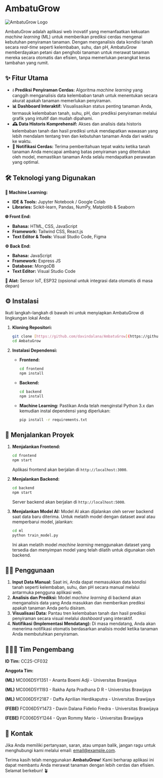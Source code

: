 # AmbatuGrow

![AmbatuGrow Logo](link_logo_anda_disini)

AmbatuGrow adalah aplikasi web inovatif yang memanfaatkan kekuatan *machine learning* (ML) untuk memberikan prediksi cerdas mengenai kebutuhan penyiraman tanaman. Dengan menganalisis data kondisi tanah secara *real-time* seperti kelembaban, suhu, dan pH, AmbatuGrow memberdayakan petani dan penghobi tanaman untuk merawat tanaman mereka secara otomatis dan efisien, tanpa memerlukan perangkat keras tambahan yang rumit.

## ✨ Fitur Utama

* **💧 Prediksi Penyiraman Cerdas:** Algoritma *machine learning* yang canggih menganalisis data kelembaban tanah untuk menentukan secara akurat apakah tanaman memerlukan penyiraman.
* **📊 Dashboard Interaktif:** Visualisasikan status penting tanaman Anda, termasuk kelembaban tanah, suhu, pH, dan prediksi penyiraman melalui grafik yang intuitif dan mudah dipahami.
* **🕰️ Data Historis Komprehensif:** Akses dan analisis data historis kelembaban tanah dan hasil prediksi untuk mendapatkan wawasan yang lebih mendalam tentang tren dan kebutuhan tanaman Anda dari waktu ke waktu.
* **🔔 Notifikasi Cerdas:** Terima pemberitahuan tepat waktu ketika tanah tanaman Anda mencapai ambang batas penyiraman yang ditentukan oleh model, memastikan tanaman Anda selalu mendapatkan perawatan yang optimal.

## 🛠️ Teknologi yang Digunakan

**🧠 Machine Learning:**

* **IDE & Tools:** Jupyter Notebook / Google Colab
* **Libraries:** Scikit-learn, Pandas, NumPy, Matplotlib & Seaborn

**🌐 Front End:**

* **Bahasa:** HTML, CSS, JavaScript
* **Framework:** Tailwind CSS, React.js
* **Text Editor & Tools:** Visual Studio Code, Figma

**⚙️ Back End:**

* **Bahasa:** JavaScript
* **Framework:** Express JS
* **Database:** MongoDB
* **Text Editor:** Visual Studio Code

**📡 Alat:** Sensor IoT, ESP32 (opsional untuk integrasi data otomatis di masa depan)

## ⚙️ Instalasi

Ikuti langkah-langkah di bawah ini untuk menyiapkan AmbatuGrow di lingkungan lokal Anda:

1.  **Kloning Repositori:**
    ```bash
    git clone [https://github.com/davindalana/AmbatuGrow](https://github.com/davindalana/AmbatuGrow)
    cd AmbatuGrow
    ```

2.  **Instalasi Dependensi:**

    * **Frontend:**
        ```bash
        cd frontend
        npm install
        ```

    * **Backend:**
        ```bash
        cd backend
        npm install
        ```

    * **Machine Learning:**
        Pastikan Anda telah menginstal Python 3.x dan kemudian instal dependensi yang diperlukan:
        ```bash
        pip install -r requirements.txt
        ```

## 🚀 Menjalankan Proyek

1.  **Menjalankan Frontend:**
    ```bash
    cd frontend
    npm start
    ```
    Aplikasi frontend akan berjalan di `http://localhost:3000`.

2.  **Menjalankan Backend:**
    ```bash
    cd backend
    npm start
    ```
    Server backend akan berjalan di `http://localhost:5000`.

3.  **Menjalankan Model AI:**
    Model AI akan dijalankan oleh server backend saat data baru diterima. Untuk melatih model dengan dataset awal atau memperbarui model, jalankan:
    ```bash
    cd ml
    python train_model.py
    ```
    Ini akan melatih model *machine learning* menggunakan dataset yang tersedia dan menyimpan model yang telah dilatih untuk digunakan oleh backend.

## 🧑‍🌾 Penggunaan

1.  **Input Data Manual:** Saat ini, Anda dapat memasukkan data kondisi tanah seperti kelembaban, suhu, dan pH secara manual melalui antarmuka pengguna aplikasi web.
2.  **Analisis dan Prediksi:** Model *machine learning* di backend akan menganalisis data yang Anda masukkan dan memberikan prediksi apakah tanaman Anda perlu disiram.
3.  **Visualisasi Data:** Pantau tren kelembaban tanah dan hasil prediksi penyiraman secara visual melalui *dashboard* yang interaktif.
4.  **Notifikasi (Implementasi Mendatang):** Di masa mendatang, Anda akan menerima notifikasi otomatis berdasarkan analisis model ketika tanaman Anda membutuhkan penyiraman.

## 🧑‍🤝‍🧑 Tim Pengembang

**ID Tim:** CC25-CF032

**Anggota Tim:**

**(ML)** MC006D5Y1351 - Ananta Boemi Adji - Universitas Brawijaya

**(ML)** MC006D5Y1193 - Rakha Apta Pradhana D R - Universitas Brawijaya

**(ML)** MC006D5Y2187 - Daffa Aprilian Herdikaputra - Universitas Brawijaya

**(FEBE)** FC006D5Y1473 - Davin Dalana Fidelio Fredra - Universitas Brawijaya

**(FEBE)** FC006D5Y1244 - Qyan Rommy Mario - Universitas Brawijaya 


## 📧 Kontak

Jika Anda memiliki pertanyaan, saran, atau umpan balik, jangan ragu untuk menghubungi kami melalui email: [email@example.com](mailto:email@example.com).

Terima kasih telah menggunakan **AmbatuGrow**! Kami berharap aplikasi ini dapat membantu Anda merawat tanaman dengan lebih cerdas dan efisien. Selamat berkebun! 🪴
